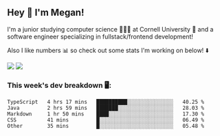 ## Hey 👋 I'm Megan! 
I'm a junior studying computer science 👩🏻‍💻 at Cornell University 🐻 and a software engineer specializing in fullstack/frontend development!

Also I like numbers 📊 so check out some stats I'm working on below! ⬇️

<img src="https://github-readme-stats.vercel.app/api?username=meganyin13&show_icons=true&hide=stars&count_private=true" />

<img src="https://github-readme-stats.vercel.app/api/top-langs/?username=meganyin13&layout=compact&hide=Jupyter%20Notebook" />

### This week's dev breakdown 🖥:
<!--START_SECTION:waka-->
```text
TypeScript   4 hrs 17 mins   ██████████░░░░░░░░░░░░░░░   40.25 % 
Java         2 hrs 59 mins   ███████░░░░░░░░░░░░░░░░░░   28.03 % 
Markdown     1 hr 50 mins    ████░░░░░░░░░░░░░░░░░░░░░   17.30 % 
CSS          41 mins         █░░░░░░░░░░░░░░░░░░░░░░░░   06.49 % 
Other        35 mins         █░░░░░░░░░░░░░░░░░░░░░░░░   05.48 %
```
<!--END_SECTION:waka-->